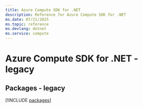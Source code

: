 ```yaml
---
title: Azure Compute SDK for .NET
description: Reference for Azure Compute SDK for .NET
ms.date: 07/21/2025
ms.topic: reference
ms.devlang: dotnet
ms.service: compute
---
```

# Azure Compute SDK for .NET - legacy
## Packages - legacy
[!INCLUDE [packages](compute-index.md)]
